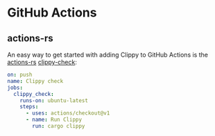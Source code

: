# GitHub Actions

## actions-rs

An easy way to get started with adding Clippy to GitHub Actions is
the [actions-rs](https://github.com/actions-rs) [clippy-check](https://github.com/actions-rs/clippy-check):

```yml
on: push
name: Clippy check
jobs:
  clippy_check:
    runs-on: ubuntu-latest
    steps:
      - uses: actions/checkout@v1
      - name: Run Clippy
        run: cargo clippy
```
